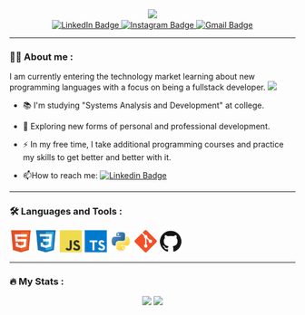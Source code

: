 <div id="header" align="center">
  <img src="https://media.giphy.com/media/jdPMeyv9rn0hZHh8n9/giphy.gif" width="225"/>
 
  </br>
  
  <div id="social networks">
    <a href="https://www.linkedin.com/in/gabriel-gelbcke-874930159/" target='_blank'>
      <img src="https://img.shields.io/badge/LinkedIn-0077B5?style=for-the-badge&logo=linkedin&logoColor=white" alt="LinkedIn Badge">
    </a>
    <a href="https://www.instagram.com/gelbckegabriel/" target='_blank'>
      <img src="https://img.shields.io/badge/Instagram-E4405F?style=for-the-badge&logo=instagram&logoColor=white" alt="Instagram Badge">
    </a>
    <a href="mailto:gabrielgelbcke@gmail.com" target='_blank'>
      <img src="https://img.shields.io/badge/GmAIL-critical?style=for-the-badge&logo=Gmail&logoColor=white" alt="Gmail Badge">
    </a>
  </div>

</div>
 
 <hr>
 
 ### :man_technologist: About me :
 
 I am currently entering the technology market learning about new programming languages with a focus on being a fullstack developer. <img src="https://media.giphy.com/media/S3W74K8gy3h1iI1x0L/giphy.gif" width="20">
 
- :books: I'm studying "Systems Analysis and Development" at college.

- :seedling: Exploring new forms of personal and professional development.

- :zap: In my free time, I take additional programming courses and practice my skills to get better and better with it.

- :mailbox:How to reach me: [![Linkedin Badge](https://img.shields.io/badge/-Gabriel_Gelbcke-blue?style=flat&logo=Linkedin&logoColor=white)](https://www.linkedin.com/in/gabriel-gelbcke-874930159/)

<hr>

### :hammer_and_wrench: Languages and Tools :
<div id="languagesAndTools">
<img src="https://github.com/devicons/devicon/blob/master/icons/html5/html5-original.svg" alt="HTML5 Logo" height="40" width="40">
<img src="https://github.com/devicons/devicon/blob/master/icons/css3/css3-original.svg" alt="CSS3 Logo" height="40" width="40">
<img src="https://github.com/devicons/devicon/blob/master/icons/javascript/javascript-original.svg" alt="JavaScript Logo" height="40" width="40">
<img src="https://github.com/devicons/devicon/blob/master/icons/typescript/typescript-original.svg" alt="TypeScript Logo" height="40" width="40">
<img src="https://github.com/devicons/devicon/blob/master/icons/python/python-original.svg" alt="Python Logo" height="40" width="40">
<img src="https://github.com/devicons/devicon/blob/master/icons/git/git-original.svg" alt="Git Logo" height="40" width="40">
<img src="https://github.com/devicons/devicon/blob/master/icons/github/github-original.svg" alt="GitHub Logo" height="40" width="40">

[comment]: <> (FUTURE TO LEARN NEXT: )
[comment]: <> (FUTURE TO LEARN NEXT: <img src="https://github.com/devicons/devicon/blob/master/icons/angularjs/angularjs-original.svg" alt="AngularJS Logo" height="40" width="40">)
[comment]: <> (FUTURE TO LEARN NEXT: <img src="https://github.com/devicons/devicon/blob/master/icons/react/react-original.svg" alt="React Logo" height="40" width="40">)
[comment]: <> (FUTURE TO LEARN NEXT: <img src="https://github.com/devicons/devicon/blob/master/icons/bootstrap/bootstrap-original.svg" alt="Bootstrap Logo" height="40" width="40">)
[comment]: <> (FUTURE TO LEARN NEXT: <img src="" alt="" height="40" width="40">)
[comment]: <> (FUTURE TO LEARN NEXT: <img src="https://github.com/devicons/devicon/blob/master/icons/mysql/mysql-original.svg" alt="MySQL Server Logo" height="40" width="40">)
</div>

<hr>

### :fire: My Stats :

<p align="center">
  <a href="https://github.com/gelbckegabriel" id="stats">
    <img height="180em" src="https://github-readme-stats.vercel.app/api?username=gelbckegabriel&hide=contribs,prs&theme=github_dark&hide_border=true"></a>
    <img height="180em" src="https://github-readme-stats.vercel.app/api/top-langs/?username=gelbckegabriel&layout=compact&theme=github_dark&hide_border=true"></a>
  </a>
</p>






[comment]: <> (LINK FOR THE BADGES: https://shields.io/)
[comment]: <> (LINK FOR THE STATS: https://github.com/anuraghazra/github-readme-stats#github-stats-card)
[comment]: <> (LINK FOR THE LOGOS: https://github.com/devicons/devicon/tree/master/icons)
[comment]: <> (LINK FOR THE STATS: https://github.com/anuraghazra/github-readme-stats#github-stats-card)
